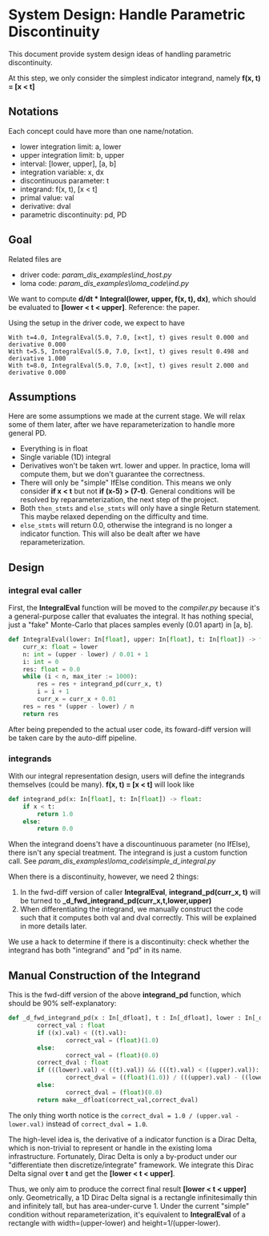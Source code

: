 # System Design: Handle Parametric Discontinuity

This document provide system design ideas of handling parametric discontinuity.

At this step, we only consider the simplest indicator integrand, namely
**f(x, t) = [x < t]**

## Notations

Each concept could have more than one name/notation.

- lower integration limit: a, lower
- upper integration limit: b, upper
- interval: [lower, upper], [a, b]
- integration variable: x, dx
- discontinuous parameter: t
- integrand: f(x, t), [x < t]
- primal value: val
- derivative: dval
- parametric discontinuity: pd, PD

## Goal

Related files are

- driver code: *param_dis_examples\ind_host.py*
- loma code: *param_dis_examples\loma_code\ind.py*

We want to compute **d/dt * Integral(lower, upper, f(x, t), dx)**, which
should be evaluated to **[lower < t < upper]**. Reference: the paper.

Using the setup in the driver code, we expect to have

```shell
With t=4.0, IntegralEval(5.0, 7.0, [x<t], t) gives result 0.000 and derivative 0.000
With t=5.5, IntegralEval(5.0, 7.0, [x<t], t) gives result 0.498 and derivative 1.000
With t=8.0, IntegralEval(5.0, 7.0, [x<t], t) gives result 2.000 and derivative 0.000
```

## Assumptions

Here are some assumptions we made at the current stage. We will relax some of them later, after we have reparameterization to handle more general PD.

- Everything is in float
- Single variable (1D) integral
- Derivatives won't be taken wrt. lower and upper. In practice, loma will compute them, but we don't guarantee the correctness.
- There will only be "simple" IfElse condition. This means we only consider **if x < t** but not **if (x-5) > (7-t)**. General conditions will be resolved by reparameterization, the next step of the project.
- Both `then_stmts` and `else_stmts` will only have a single Return statement. This maybe relaxed depending on the difficulty and time.
- `else_stmts` will return 0.0, otherwise the integrand is no longer a indicator function. This will also be dealt after we have reparameterization.

## Design

### integral eval caller

First, the **IntegralEval** function will be moved to the *compiler.py* because it's a
general-purpose caller that evaluates the integral. It has nothing special, just a "fake" Monte-Carlo that places samples evenly (0.01 apart) in [a, b].

```python
def IntegralEval(lower: In[float], upper: In[float], t: In[float]) -> float:
    curr_x: float = lower
    n: int = (upper - lower) / 0.01 + 1
    i: int = 0
    res: float = 0.0
    while (i < n, max_iter := 1000):
        res = res + integrand_pd(curr_x, t)
        i = i + 1
        curr_x = curr_x + 0.01
    res = res * (upper - lower) / n
    return res
```

After being prepended to the actual user code, its foward-diff version will be taken care by the auto-diff pipeline.

### integrands

With our integral representation design, users will define the integrands themselves (could be many). **f(x, t) = [x < t]** will look like

```python
def integrand_pd(x: In[float], t: In[float]) -> float:
    if x < t:
        return 1.0
    else:
        return 0.0
```

When the integrand doens't have a discountinuous parameter (no IfElse), there isn't any special treatment. The integrand is just a custom function call. See *param_dis_examples\loma_code\simple_d_integral.py*

When there is a discontinuity, however, we need 2 things:

1. In the fwd-diff version of caller **IntegralEval**, **integrand_pd(curr_x, t)** will be turned to **_d_fwd_integrand_pd(curr_x,t,lower,upper)**
2. When differentiating the integrand, we manually construct the code such that it computes both val and dval correctly. This will be explained in more details later.

We use a hack to determine if there is a discontinuity: check whether the integrand has both "integrand" and "pd" in its name.

## Manual Construction of the Integrand

This is the fwd-diff version of the above **integrand_pd** function, which should be 90% self-explanatory:

```python
def _d_fwd_integrand_pd(x : In[_dfloat], t : In[_dfloat], lower : In[_dfloat], upper : In[_dfloat]) -> _dfloat:
        correct_val : float
        if ((x).val) < ((t).val):
                correct_val = (float)(1.0)
        else:
                correct_val = (float)(0.0)
        correct_dval : float
        if (((lower).val) < ((t).val)) && (((t).val) < ((upper).val)):
                correct_dval = ((float)(1.0)) / (((upper).val) - ((lower).val))
        else:
                correct_dval = (float)(0.0)
        return make__dfloat(correct_val,correct_dval)
```

The only thing worth notice is the `correct_dval = 1.0 / (upper.val - lower.val)` instead of `correct_dval = 1.0`. 

The high-level idea is, the derivative of a indicator function is a Dirac Delta, which is non-trivial to represent or handle
in the existing loma infrastructure. Fortunately, Dirac Delta is only a by-product under our "differentiate then discretize/integrate" framework. We integrate this Dirac Delta signal over **t** and get the **[lower < t < upper]**.

Thus, we only aim to produce the correct final result **[lower < t < upper]** only.
Geometrically, a 1D Dirac Delta signal is a rectangle infinitesimally thin and infinitely tall, but has area-under-curve 1. Under the current "simple" condition without reparameterization, it's equivalent to **IntegralEval** of a rectangle with width=(upper-lower) and height=1/(upper-lower).

